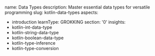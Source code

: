 name: Data Types
description: Master essential data types for versatile programming
slug: kotlin-data-types
aspects:
  - introduction
learnType: GROKKING
section: '0'
insights:
  - kotlin-int-data-type
  - kotlin-string-data-type
  - kotlin-boolean-data-type
  - kotlin-type-inference
  - kotlin-type-conversion
